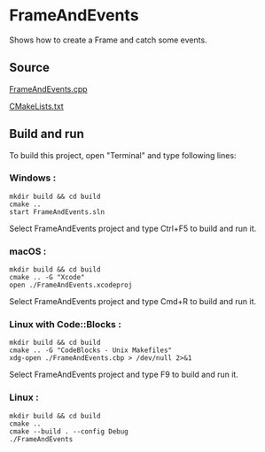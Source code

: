 # FrameAndEvents

Shows how to create a Frame and catch some events.

## Source

[FrameAndEvents.cpp](FrameAndEvents.cpp)

[CMakeLists.txt](CMakeLists.txt)

## Build and run

To build this project, open "Terminal" and type following lines:

### Windows :

``` shell
mkdir build && cd build
cmake .. 
start FrameAndEvents.sln
```

Select FrameAndEvents project and type Ctrl+F5 to build and run it.

### macOS :

``` shell
mkdir build && cd build
cmake .. -G "Xcode"
open ./FrameAndEvents.xcodeproj
```

Select FrameAndEvents project and type Cmd+R to build and run it.

### Linux with Code::Blocks :

``` shell
mkdir build && cd build
cmake .. -G "CodeBlocks - Unix Makefiles"
xdg-open ./FrameAndEvents.cbp > /dev/null 2>&1
```

Select FrameAndEvents project and type F9 to build and run it.

### Linux :

``` shell
mkdir build && cd build
cmake .. 
cmake --build . --config Debug
./FrameAndEvents
```
